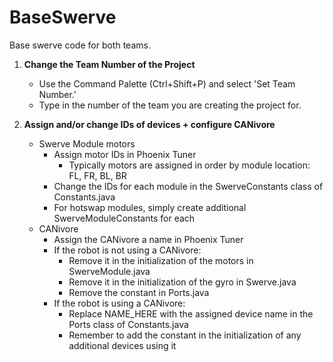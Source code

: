 # BaseSwerve

Base swerve code for both teams.

1. **Change the Team Number of the Project**
   - Use the Command Palette (Ctrl+Shift+P) and select 'Set Team Number.'
   - Type in the number of the team you are creating the project for.

2. **Assign and/or change IDs of devices + configure CANivore**
   - Swerve Module motors
       - Assign motor IDs in Phoenix Tuner
           - Typically motors are assigned in order by module location: FL, FR, BL, BR
       - Change the IDs for each module in the SwerveConstants class of Constants.java
       - For hotswap modules, simply create additional SwerveModuleConstants for each
   - CANivore
       - Assign the CANivore a name in Phoenix Tuner
       - If the robot is not using a CANivore:
           - Remove it in the initialization of the motors in SwerveModule.java
           - Remove it in the initialization of the gyro in Swerve.java
           - Remove the constant in Ports.java
       - If the robot is using a CANivore:
           - Replace NAME_HERE with the assigned device name in the Ports class of Constants.java
           - Remember to add the constant in the initialization of any additional devices using it

